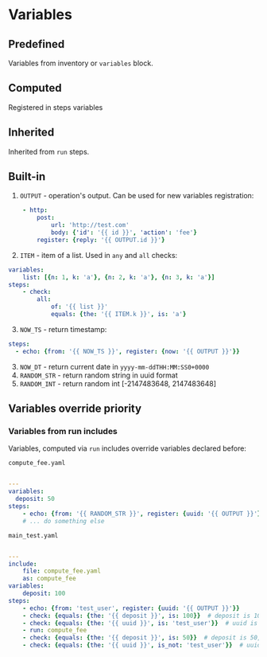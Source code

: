 # Variables
## Predefined
Variables from inventory or `variables` block.
## Computed
Registered in steps variables
## Inherited
Inherited from `run` steps.
## Built-in
1. `OUTPUT` - operation's output. Can be used for new variables registration:
```yaml
    - http: 
        post: 
            url: 'http://test.com'
            body: {'id': '{{ id }}', 'action': 'fee'}
        register: {reply: '{{ OUTPUT.id }}'}
```
2. `ITEM` - item of a list. Used in `any` and `all` checks:
```yaml
variables:
    list: [{n: 1, k: 'a'}, {n: 2, k: 'a'}, {n: 3, k: 'a'}]
steps:
    - check: 
        all:
            of: '{{ list }}'
            equals: {the: '{{ ITEM.k }}', is: 'a'}
```
3. `NOW_TS` - return timestamp:
```yaml
steps:
  - echo: {from: '{{ NOW_TS }}', register: {now: '{{ OUTPUT }}'}}
```
3. `NOW_DT` - return current date in `yyyy-mm-ddTHH:MM:SS0+0000`
3. `RANDOM_STR` - return random string in uuid format
3. `RANDOM_INT` - return random int [-2147483648, 2147483648]

## Variables override priority

### Variables from run includes
Variables, computed via `run` includes override variables declared before:

`compute_fee.yaml`
```yaml

---
variables:
  deposit: 50
steps:
    - echo: {from: '{{ RANDOM_STR }}', register: {uuid: '{{ OUTPUT }}'}}
    # ... do something else
```

`main_test.yaml`
```yaml

---
include: 
    file: compute_fee.yaml
    as: compute_fee
variables:
    deposit: 100
steps:
    - echo: {from: 'test_user', register: {uuid: '{{ OUTPUT }}'}}
    - check: {equals: {the: '{{ deposit }}', is: 100}}  # deposit is 100, as we set up in variables
    - check: {equals: {the: '{{ uuid }}', is: 'test_user'}}  # uuid is the same we registered several steps above
    - run: compute_fee
    - check: {equals: {the: '{{ deposit }}', is: 50}}  # deposit is 50, computed from compute_fee run
    - check: {equals: {the: '{{ uuid }}', is_not: 'test_user'}}  # uuid is random, got from compute_fee run
```